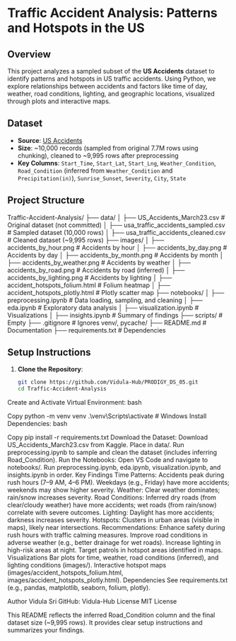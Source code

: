 # Traffic Accident Analysis: Patterns and Hotspots in the US

## Overview
This project analyzes a sampled subset of the **US Accidents** dataset to identify patterns and hotspots in US traffic accidents. Using Python, we explore relationships between accidents and factors like time of day, weather, road conditions, lighting, and geographic locations, visualized through plots and interactive maps.

## Dataset
- **Source**: [US Accidents](https://www.kaggle.com/datasets/sobhanmoosavi/us-accidents)
- **Size**: ~10,000 records (sampled from original 7.7M rows using chunking), cleaned to ~9,995 rows after preprocessing
- **Key Columns**: `Start_Time`, `Start_Lat`, `Start_Lng`, `Weather_Condition`, `Road_Condition` (inferred from `Weather_Condition` and `Precipitation(in)`), `Sunrise_Sunset`, `Severity`, `City`, `State`

## Project Structure
Traffic-Accident-Analysis/
├── data/
│   ├── US_Accidents_March23.csv         # Original dataset (not committed)
│   ├── usa_traffic_accidents_sampled.csv  # Sampled dataset (10,000 rows)
│   ├── usa_traffic_accidents_cleaned.csv  # Cleaned dataset (~9,995 rows)
├── images/
│   ├── accidents_by_hour.png           # Accidents by hour
│   ├── accidents_by_day.png            # Accidents by day
│   ├── accidents_by_month.png          # Accidents by month
│   ├── accidents_by_weather.png        # Accidents by weather
│   ├── accidents_by_road.png           # Accidents by road (inferred)
│   ├── accidents_by_lighting.png       # Accidents by lighting
│   ├── accident_hotspots_folium.html   # Folium heatmap
│   ├── accident_hotspots_plotly.html   # Plotly scatter map
├── notebooks/
│   ├── preprocessing.ipynb             # Data loading, sampling, and cleaning
│   ├── eda.ipynb                       # Exploratory data analysis
│   ├── visualization.ipynb             # Visualizations
│   ├── insights.ipynb                  # Summary of findings
├── scripts/                            # Empty
├── .gitignore                         # Ignores venv/, pycache/
├── README.md                          # Documentation
├── requirements.txt                   # Dependencies

## Setup Instructions
1. **Clone the Repository**:
   ```bash
   git clone https://github.com/Vidula-Hub/PRODIGY_DS_05.git
   cd Traffic-Accident-Analysis
Create and Activate Virtual Environment:
bash

Copy
python -m venv venv
.\venv\Scripts\activate  # Windows
Install Dependencies:
bash

Copy
pip install -r requirements.txt
Download the Dataset:
Download US_Accidents_March23.csv from Kaggle.
Place in data/.
Run preprocessing.ipynb to sample and clean the dataset (includes inferring Road_Condition).
Run the Notebooks:
Open VS Code and navigate to notebooks/.
Run preprocessing.ipynb, eda.ipynb, visualization.ipynb, and insights.ipynb in order.
Key Findings
Time Patterns:
Accidents peak during rush hours (7–9 AM, 4–6 PM).
Weekdays (e.g., Friday) have more accidents; weekends may show higher severity.
Weather:
Clear weather dominates; rain/snow increases severity.
Road Conditions:
Inferred dry roads (from clear/cloudy weather) have more accidents; wet roads (from rain/snow) correlate with severe outcomes.
Lighting:
Daylight has more accidents; darkness increases severity.
Hotspots:
Clusters in urban areas (visible in maps), likely near intersections.
Recommendations:
Enhance safety during rush hours with traffic calming measures.
Improve road conditions in adverse weather (e.g., better drainage for wet roads).
Increase lighting in high-risk areas at night.
Target patrols in hotspot areas identified in maps.
Visualizations
Bar plots for time, weather, road conditions (inferred), and lighting conditions (images/).
Interactive hotspot maps (images/accident_hotspots_folium.html, images/accident_hotspots_plotly.html).
Dependencies
See requirements.txt (e.g., pandas, matplotlib, seaborn, folium, plotly).

Author
Vidula Sri
GitHub: Vidula-Hub
License
MIT License

This README reflects the inferred Road_Condition column and the final dataset size (~9,995 rows).
It provides clear setup instructions and summarizes your findings.